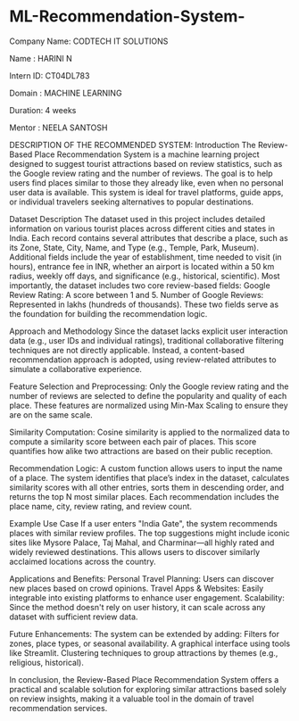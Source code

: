 # ML-Recommendation-System-

Company Name: CODTECH IT SOLUTIONS

Name : HARINI N

Intern ID: CT04DL783

Domain : MACHINE LEARNING

Duration: 4 weeks

Mentor : NEELA SANTOSH

DESCRIPTION OF THE RECOMMENDED SYSTEM:
Introduction
The Review-Based Place Recommendation System is a machine learning project designed to suggest tourist attractions based on review statistics, such as the Google review rating and the number of reviews. The goal is to help users find places similar to those they already like, even when no personal user data is available. This system is ideal for travel platforms, guide apps, or individual travelers seeking alternatives to popular destinations.

Dataset Description
The dataset used in this project includes detailed information on various tourist places across different cities and states in India. Each record contains several attributes that describe a place, such as its Zone, State, City, Name, and Type (e.g., Temple, Park, Museum). Additional fields include the year of establishment, time needed to visit (in hours), entrance fee in INR, whether an airport is located within a 50 km radius, weekly off days, and significance (e.g., historical, scientific).
Most importantly, the dataset includes two core review-based fields:
Google Review Rating: A score between 1 and 5.
Number of Google Reviews: Represented in lakhs (hundreds of thousands).
These two fields serve as the foundation for building the recommendation logic.

Approach and Methodology
Since the dataset lacks explicit user interaction data (e.g., user IDs and individual ratings), traditional collaborative filtering techniques are not directly applicable. Instead, a content-based recommendation approach is adopted, using review-related attributes to simulate a collaborative experience.

Feature Selection and Preprocessing:
Only the Google review rating and the number of reviews are selected to define the popularity and quality of each place. These features are normalized using Min-Max Scaling to ensure they are on the same scale.

Similarity Computation:
Cosine similarity is applied to the normalized data to compute a similarity score between each pair of places. This score quantifies how alike two attractions are based on their public reception.

Recommendation Logic:
A custom function allows users to input the name of a place. The system identifies that place’s index in the dataset, calculates similarity scores with all other entries, sorts them in descending order, and returns the top N most similar places. Each recommendation includes the place name, city, review rating, and review count.

Example Use Case
If a user enters "India Gate", the system recommends places with similar review profiles. The top suggestions might include iconic sites like Mysore Palace, Taj Mahal, and Charminar—all highly rated and widely reviewed destinations. This allows users to discover similarly acclaimed locations across the country.

Applications and Benefits:
Personal Travel Planning: Users can discover new places based on crowd opinions.
Travel Apps & Websites: Easily integrable into existing platforms to enhance user engagement.
Scalability: Since the method doesn't rely on user history, it can scale across any dataset with sufficient review data.

Future Enhancements:
The system can be extended by adding:
Filters for zones, place types, or seasonal availability.
A graphical interface using tools like Streamlit.
Clustering techniques to group attractions by themes (e.g., religious, historical).

In conclusion, the Review-Based Place Recommendation System offers a practical and scalable solution for exploring similar attractions based solely on review insights, making it a valuable tool in the domain of travel recommendation services.

